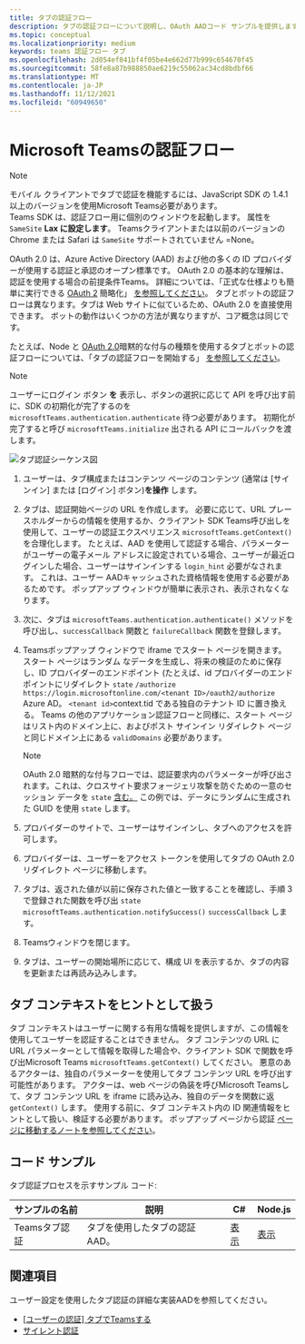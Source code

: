 ```yaml
---
title: タブの認証フロー
description: タブの認証フローについて説明し、OAuth AADコード サンプルを提供します。
ms.topic: conceptual
ms.localizationpriority: medium
keywords: teams 認証フロー タブ
ms.openlocfilehash: 2d054ef841bf4f05be4e662d77b999c654670f45
ms.sourcegitcommit: 58fe8a87b988850ae6219c55062ac34cd8bdbf66
ms.translationtype: MT
ms.contentlocale: ja-JP
ms.lasthandoff: 11/12/2021
ms.locfileid: "60949650"
---
```

# <a name="microsoft-teams-authentication-flow-for-tabs"></a>Microsoft Teamsの認証フロー

> [!NOTE]
> モバイル クライアントでタブで認証を機能するには、JavaScript SDK の 1.4.1 以上のバージョンを使用Microsoft Teams必要があります。  
> Teams SDK は、認証フロー用に個別のウィンドウを起動します。 属性を `SameSite` **Lax に設定します**。 Teamsクライアントまたは以前のバージョンの Chrome または Safari は `SameSite` サポートされていません =None。

OAuth 2.0 は、Azure Active Directory (AAD) および他の多くの ID プロバイダーが使用する認証と承認のオープン標準です。 OAuth 2.0 の基本的な理解は、認証を使用する場合の前提条件Teams。 詳細については、「正式な仕様よりも簡単に実行できる [OAuth 2](https://aaronparecki.com/oauth-2-simplified/) 簡略化」 [を参照してください](https://oauth.net/2/)。 タブとボットの認証フローは異なります。タブは Web サイトに似ているため、OAuth 2.0 を直接使用できます。 ボットの動作はいくつかの方法が異なりますが、コア概念は同じです。

たとえば、Node と [OAuth 2.0](https://oauth.net/2/grant-types/implicit/)暗黙的な付与の種類を使用するタブとボットの認証フローについては、「タブの認証フローを開始する」 [を参照してください](~/tabs/how-to/authentication/auth-tab-aad.md#initiate-authentication-flow)。

> [!NOTE]
> ユーザーにログイン ボタン **を** 表示し、ボタンの選択に応じて API を呼び出す前に、SDK の初期化が完了するのを `microsoftTeams.authentication.authenticate` 待つ必要があります。 初期化が完了すると呼び `microsoftTeams.initialize` 出される API にコールバックを渡します。

![タブ認証シーケンス図](~/assets/images/authentication/tab_auth_sequence_diagram.png)

1. ユーザーは、タブ構成またはコンテンツ ページのコンテンツ (通常は [サインイン] または [ログイン] ボタン)**を操作** します。
2. タブは、認証開始ページの URL を作成します。 必要に応じて、URL プレースホルダーからの情報を使用するか、クライアント SDK Teams呼び出しを使用して、ユーザーの認証エクスペリエンス `microsoftTeams.getContext()` を合理化します。 たとえば、AAD を使用して認証する場合、パラメーターがユーザーの電子メール アドレスに設定されている場合、ユーザーが最近ログインした場合、ユーザーはサインインする `login_hint` 必要がなされます。 これは、ユーザー AADキャッシュされた資格情報を使用する必要があるためです。 ポップアップ ウィンドウが簡単に表示され、表示されなくなります。
3. 次に、タブは `microsoftTeams.authentication.authenticate()` メソッドを呼び出し、`successCallback` 関数と `failureCallback` 関数を登録します。
4. Teamsポップアップ ウィンドウで iframe でスタート ページを開きます。 スタート ページはランダム なデータを生成し、将来の検証のために保存し、ID プロバイダーのエンドポイント (たとえば、id プロバイダーのエンドポイントにリダイレクト `state` `/authorize` `https://login.microsoftonline.com/<tenant ID>/oauth2/authorize` Azure AD。 `<tenant id>`context.tid である独自のテナント ID に置き換える。
Teams の他のアプリケーション認証フローと同様に、スタート ページはリスト内のドメイン上に、およびポスト サインイン リダイレクト ページと同じドメイン上にある `validDomains` 必要があります。

    > [!NOTE]
    > OAuth 2.0 暗黙的な付与フローでは、認証要求内のパラメーターが呼び出されます。これは、クロスサイト要求フォージェリ攻撃を防ぐための一意のセッション データを `state` [含む。](https://en.wikipedia.org/wiki/Cross-site_request_forgery) この例では、データにランダムに生成された GUID を使用 `state` します。

5. プロバイダーのサイトで、ユーザーはサインインし、タブへのアクセスを許可します。
6. プロバイダーは、ユーザーをアクセス トークンを使用してタブの OAuth 2.0 リダイレクト ページに移動します。
7. タブは、返された値が以前に保存された値と一致することを確認し、手順 3 で登録された関数を呼び出 `state` `microsoftTeams.authentication.notifySuccess()` `successCallback` します。
8. Teamsウィンドウを閉じます。
9. タブは、ユーザーの開始場所に応じて、構成 UI を表示するか、タブの内容を更新または再読み込みします。

## <a name="treat-tab-context-as-hints"></a>タブ コンテキストをヒントとして扱う

タブ コンテキストはユーザーに関する有用な情報を提供しますが、この情報を使用してユーザーを認証することはできません。 タブ コンテンツの URL に URL パラメーターとして情報を取得した場合や、クライアント SDK で関数を呼び出Microsoft Teams `microsoftTeams.getContext()` してください。 悪意のあるアクターは、独自のパラメーターを使用してタブ コンテンツ URL を呼び出す可能性があります。 アクターは、web ページの偽装を呼びMicrosoft Teamsして、タブ コンテンツ URL を iframe に読み込み、独自のデータを関数に返 `getContext()` します。 使用する前に、タブ コンテキスト内の ID 関連情報をヒントとして扱い、検証する必要があります。 ポップアップ ページから認証 [ページに移動するノートを参照してください](~/tabs/how-to/authentication/auth-tab-aad.md#navigate-to-the-authorization-page-from-your-pop-up-page)。

## <a name="code-sample"></a>コード サンプル

タブ認証プロセスを示すサンプル コード:

| **サンプルの名前** | **説明** | **C#** | **Node.js** |
|-----------------|-----------------|-------------|------------|
| Teamsタブ認証 | タブを使用したタブの認証AAD。 | [表示](https://github.com/OfficeDev/Microsoft-Teams-Samples/tree/main/samples/app-complete-sample/csharp) | [表示](https://github.com/OfficeDev/Microsoft-Teams-Samples/tree/main/samples/app-complete-sample/nodejs) |

## <a name="see-also"></a>関連項目

ユーザー設定を使用したタブ認証の詳細な実装AADを参照してください。

* [[ユーザーの認証] タブでTeamsする](~/tabs/how-to/authentication/auth-tab-AAD.md)
* [サイレント認証](~/tabs/how-to/authentication/auth-silent-AAD.md)
